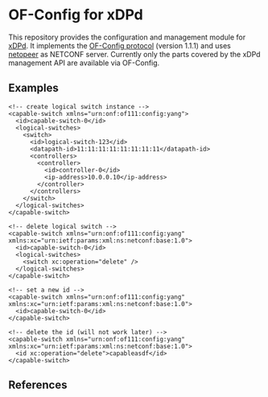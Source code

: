 OF-Config for xDPd
==================

This repository provides the configuration and management module for
[xDPd][1]. It implements the [OF-Config protocol][2] (version 1.1.1) and uses
[netopeer][3] as NETCONF server. Currently only the parts covered by the xDPd
management API are available via OF-Config.

Examples 
--------

    <!-- create logical switch instance -->
    <capable-switch xmlns="urn:onf:of111:config:yang">
      <id>capable-switch-0</id>
      <logical-switches>
        <switch>
          <id>logical-switch-123</id>
          <datapath-id>11:11:11:11:11:11:11:11</datapath-id>
          <controllers>
            <controller>
              <id>controller-0</id>
              <ip-address>10.0.0.10</ip-address>
            </controller>
          </controllers>
        </switch>
      </logical-switches>
    </capable-switch>

    <!-- delete logical switch -->
    <capable-switch xmlns="urn:onf:of111:config:yang" xmlns:xc="urn:ietf:params:xml:ns:netconf:base:1.0">
      <id>capable-switch-0</id>
      <logical-switches>
        <switch xc:operation="delete" />
      </logical-switches>
    </capable-switch>

    <!-- set a new id -->
    <capable-switch xmlns="urn:onf:of111:config:yang" xmlns:xc="urn:ietf:params:xml:ns:netconf:base:1.0">
      <id>capable-switch-0</id>
    </capable-switch>

    <!-- delete the id (will not work later) -->
    <capable-switch xmlns="urn:onf:of111:config:yang" xmlns:xc="urn:ietf:params:xml:ns:netconf:base:1.0">
      <id xc:operation="delete">capableasdf</id>
    </capable-switch>


References
----------

[1]: http://www.xdpd.org/
[2]: https://www.opennetworking.org/technical-communities/areas/specification
[3]: https://code.google.com/p/netopeer/
